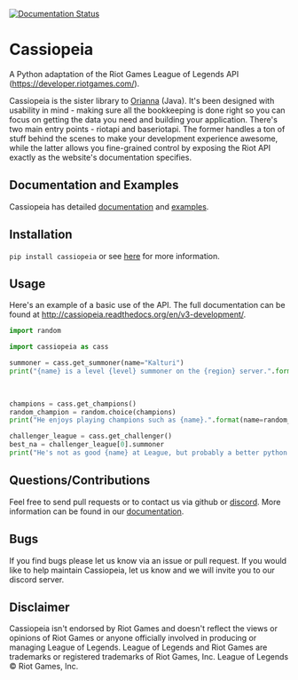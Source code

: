 [![Documentation Status](https://readthedocs.org/projects/cassiopeia/badge/?version=v3-development)](http://cassiopeia.readthedocs.org/en/v3-development/)
# Cassiopeia

A Python adaptation of the Riot Games League of Legends API (https://developer.riotgames.com/).

Cassiopeia is the sister library to [Orianna](https://github.com/robrua/Orianna) (Java). It's been designed with usability in mind - making sure all the bookkeeping is done right so you can focus on getting the data you need and building your application. There's two main entry points - riotapi and baseriotapi. The former handles a ton of stuff behind the scenes to make your development experience awesome, while the latter allows you fine-grained control by exposing the Riot API exactly as the website's documentation specifies.

## Documentation and Examples
Cassiopeia has detailed [documentation](http://cassiopeia.readthedocs.org/en/v3-development/) and [examples](https://github.com/meraki-analytics/cassiopeia/tree/v3-development/examples).

## Installation
`pip install cassiopeia` or see [here](<http://cassiopeia.readthedocs.io/en/v3-development/setup.html>) for more information.

## Usage

Here's an example of a basic use of the API. The full documentation can be found at http://cassiopeia.readthedocs.org/en/v3-development/.

```python
import random

import cassiopeia as cass

summoner = cass.get_summoner(name="Kalturi")
print("{name} is a level {level} summoner on the {region} server.".format(name=summoner.name,
                                                                          level=summoner.level,
                                                                          region=summoner.region))

champions = cass.get_champions()
random_champion = random.choice(champions)
print("He enjoys playing champions such as {name}.".format(name=random_champion.name))

challenger_league = cass.get_challenger()
best_na = challenger_league[0].summoner
print("He's not as good {name} at League, but probably a better python programmer!".format(name=best_na.name))
```

## Questions/Contributions
Feel free to send pull requests or to contact us via github or [discord](https://discord.gg/uYW7qhP). More information can be found in our [documentation](http://cassiopeia.readthedocs.org/en/v3-development/).

## Bugs
If you find bugs please let us know via an issue or pull request. If you would like to help maintain Cassiopeia, let us know and we will invite you to our discord server.

## Disclaimer
Cassiopeia isn't endorsed by Riot Games and doesn't reflect the views or opinions of Riot Games or anyone officially involved in producing or managing League of Legends. League of Legends and Riot Games are trademarks or registered trademarks of Riot Games, Inc. League of Legends © Riot Games, Inc.

